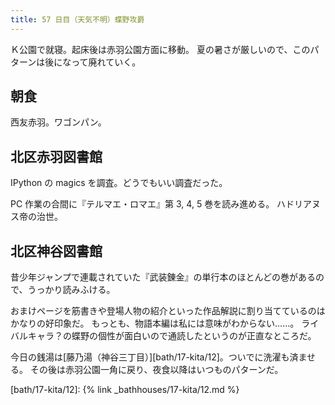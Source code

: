 ```yaml
---
title: 57 日目（天気不明）蝶野攻爵
---
```


Ｋ公園で就寝。起床後は赤羽公園方面に移動。
夏の暑さが厳しいので、このパターンは後になって廃れていく。

## 朝食

西友赤羽。ワゴンパン。

## 北区赤羽図書館

IPython の magics を調査。どうでもいい調査だった。

PC 作業の合間に『テルマエ・ロマエ』第 3, 4, 5 巻を読み進める。
ハドリアヌス帝の治世。

## 北区神谷図書館

昔少年ジャンプで連載されていた『武装錬金』の単行本のほとんどの巻があるので、うっかり読みふける。

おまけページを筋書きや登場人物の紹介といった作品解説に割り当てているのはかなりの好印象だ。
もっとも、物語本編は私には意味がわからない……。
ライバルキャラ？の蝶野の個性が面白いので通読したというのが正直なところだ。

今日の銭湯は[藤乃湯（神谷三丁目）][bath/17-kita/12]。ついでに洗濯も済ませる。
その後は赤羽公園一角に戻り、夜食以降はいつものパターンだ。

[bath/17-kita/12]: {% link _bathhouses/17-kita/12.md %}
